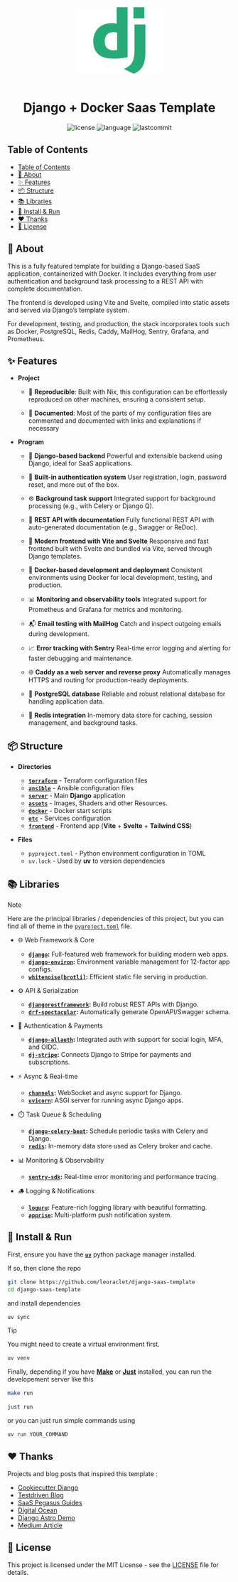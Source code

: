 <div align="center"><img src="assets/django.png" style="width: 200px"></div>
<br>
<h1 align="center">Django + Docker Saas Template</h1>

<div align="center">

![license](https://img.shields.io/github/license/leoraclet/django-saas-template)
![language](https://img.shields.io/github/languages/top/leoraclet/django-saas-template)
![lastcommit](https://img.shields.io/github/last-commit/leoraclet/django-saas-template)

</div>

## Table of Contents
- [Table of Contents](#table-of-contents)
- [📖 About](#-about)
- [✨ Features](#-features)
- [📦 Structure](#-structure)
- [📚 Libraries](#-libraries)
- [🚀 Install \& Run](#-install--run)
- [❤️ Thanks](#️-thanks)
- [📜 License](#-license)


## 📖 About

This is a fully featured template for building a Django-based SaaS application, containerized with
Docker. It includes everything from user authentication and background task processing to a REST API
with complete documentation.

The frontend is developed using Vite and Svelte, compiled into static assets and served via Django’s
template system.

For development, testing, and production, the stack incorporates tools such as Docker, PostgreSQL,
Redis, Caddy, MailHog, Sentry, Grafana, and Prometheus.

## ✨ Features

- **Project**

    - 🔄 **Reproducible**: Built with Nix, this configuration can be effortlessly reproduced on
    other machines, ensuring a consistent setup.

    - 📖 **Documented**: Most of the parts of my configuration files are commented and documented
    with links and explanations if necessary

- **Program**

    - 🧱 **Django-based backend** Powerful and extensible backend using Django, ideal for SaaS
    applications.

    - 🔐 **Built-in authentication system** User registration, login, password reset, and more out
    of the box.

    - ⚙️ **Background task support** Integrated support for background processing (e.g., with Celery
    or Django Q).

    - 🔌 **REST API with documentation** Fully functional REST API with auto-generated documentation
    (e.g., Swagger or ReDoc).

    - 🎨 **Modern frontend with Vite and Svelte** Responsive and fast frontend built with Svelte and
    bundled via Vite, served through Django templates.

    - 🐳 **Docker-based development and deployment** Consistent environments using Docker for local
    development, testing, and production.

    - 📊 **Monitoring and observability tools** Integrated support for Prometheus and Grafana for
    metrics and monitoring.

    - 📬 **Email testing with MailHog** Catch and inspect outgoing emails during development.

    - 📈 **Error tracking with Sentry** Real-time error logging and alerting for faster debugging
    and maintenance.

    - 🌐 **Caddy as a web server and reverse proxy** Automatically manages HTTPS and routing for
    production-ready deployments.

    - 🐘 **PostgreSQL database** Reliable and robust relational database for handling application
      data.

    - 🚀 **Redis integration** In-memory data store for caching, session management, and background
    tasks.

## 📦 Structure

- **Directories**

  - [**`terraform`**](./terraform/) - Terraform configuration files
  - [**`ansible`**](./ansible/) - Ansible configuration files
  - [**`server`**](./server/) - Main **Django** application
  - [**`assets`**](./assets/) - Images, Shaders and other Resources.
  - [**`docker`**](./docker/) - Docker start scripts
  - [**`etc`**](./etc/) - Services configuration
  - [**`frontend`**](./frontend/) - Frontend app (**Vite** + **Svelte** + **Tailwind CSS**)

- **Files**

  - `pyproject.toml` - Python environment configuration in TOML
  - `uv.lock` - Used by **uv** to version dependencies

## 📚 Libraries

> [!NOTE]
>
> Here are the principal libraries / dependencies of this project, but you can find all of theme in
> the [`pyproject.toml`](./pyproject.toml) file.

- 🌐 Web Framework & Core
  - **[`django`](https://www.djangoproject.com/):** Full-featured web framework for building modern
    web apps.
  - **[`django-environ`](https://github.com/joke2k/django-environ):** Environment variable
    management for 12-factor app configs.
  - **[`whitenoise[brotli]`](https://whitenoise.evans.io/en/stable/):** Efficient static file
    serving in production.

- ⚙️ API & Serialization
  - **[`djangorestframework`](https://www.django-rest-framework.org/):** Build robust REST APIs with
    Django.
  - **[`drf-spectacular`](https://drf-spectacular.readthedocs.io/):** Automatically generate
    OpenAPI/Swagger schema.

- 🔐 Authentication & Payments
  - **[`django-allauth`](https://django-allauth.readthedocs.io/):** Integrated auth with support for
    social login, MFA, and OIDC.
  - **[`dj-stripe`](https://dj-stripe.dev/):** Connects Django to Stripe for payments and
    subscriptions.

- ⚡ Async & Real-time
  - **[`channels`](https://channels.readthedocs.io/):** WebSocket and async support for Django.
  - **[`uvicorn`](https://www.uvicorn.org/):** ASGI server for running async Django apps.

- ⏱️ Task Queue & Scheduling
  - **[`django-celery-beat`](https://github.com/celery/django-celery-beat):** Schedule periodic
    tasks with Celery and Django.
  - **[`redis`](https://redis.io/):** In-memory data store used as Celery broker and cache.

- 📊 Monitoring & Observability
  - **[`sentry-sdk`](https://docs.sentry.io/platforms/python/guides/django/):** Real-time error
  monitoring and performance tracing.

- 🪵 Logging & Notifications
  - **[`loguru`](https://github.com/Delgan/loguru):** Feature-rich logging library with beautiful
    formatting.
  - **[`apprise`](https://github.com/caronc/apprise):** Multi-platform push notification system.


## 🚀 Install & Run

First, ensure you have the [**`uv`**](https://docs.astral.sh/uv/) python package manager installed.

If so, then clone the repo

```bash
git clone https://github.com/leoraclet/django-saas-template
cd django-saas-template
```

and install dependencies

```bash
uv sync
```

> [!TIP]
>
> You might need to create a virtual environment first.
> ```bash
> uv venv
> ```

Finally, depending if you have [**Make**](https://www.gnu.org/software/make/manual/make.html) or
[**Just**](https://github.com/casey/just) installed, you can run the developement server like this

```bash
make run
```

```bash
just run
```

or you can just run simple commands using

```bash
uv run YOUR_COMMAND
```

## ❤️ Thanks

Projects and blog posts that inspired this template :

- [Cookiecutter Django](https://github.com/cookiecutter/cookiecutter-django)
- [Testdriven Blog](https://testdriven.io/blog/)
- [SaaS Pegasus Guides](https://www.saaspegasus.com/guides/)
- [Digital
  Ocean](https://www.digitalocean.com/community/tutorials/how-to-scale-and-secure-a-django-application-with-docker-nginx-and-let-s-encrypt)
- [Django Astro
  Demo](https://github.com/marqetintl/django-astro-jsx-demo/blob/main/django/config/urls.py)
- [Medium Article](https://medium.com/@Am_Issath/list/django-web-development-tricks-e2bac4bc0742)

## 📜 License

This project is licensed under the MIT License - see the [LICENSE](LICENSE) file for details.
